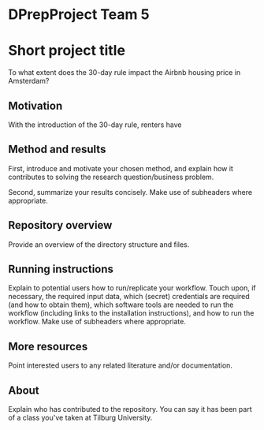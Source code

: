 # DPrepProject Team 5

# Short project title

To what extent does the 30-day rule impact the Airbnb housing price in Amsterdam?

## Motivation

With the introduction of the 30-day rule, renters have 

## Method and results

First, introduce and motivate your chosen method, and explain how it contributes to solving the research question/business problem.

Second, summarize your results concisely. Make use of subheaders where appropriate.

## Repository overview

Provide an overview of the directory structure and files.

## Running instructions

Explain to potential users how to run/replicate your workflow. Touch upon, if necessary, the required input data, which (secret) credentials are required (and how to obtain them), which software tools are needed to run the workflow (including links to the installation instructions), and how to run the workflow. Make use of subheaders where appropriate.

## More resources

Point interested users to any related literature and/or documentation.

## About

Explain who has contributed to the repository. You can say it has been part of a class you've taken at Tilburg University.
